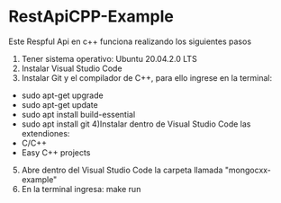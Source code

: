 # RestApiCPP-Example

Este Respful Api en c++ funciona realizando los siguientes pasos
1) Tener sistema operativo: Ubuntu 20.04.2.0 LTS
2) Instalar Visual Studio Code
3) Instalar Git y el compilador de C++, para ello ingrese en la terminal:
- sudo apt-get upgrade
- sudo apt-get update
- sudo apt install build-essential
- sudo apt install git
4)Instalar dentro de Visual Studio Code las extendiones:
- C/C++
- Easy C++ projects
5) Abre dentro del Visual Studio Code la carpeta llamada "mongocxx-example"
6) En la terminal ingresa: make run
